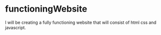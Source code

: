 # functioningWebsite
I will be creating a fully functioning website that will consist of html css and javascript.
